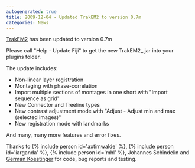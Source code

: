 ```yaml
---
autogenerated: true
title: 2009-12-04 - Updated TrakEM2 to version 0.7m
categories: News
---
```


[TrakEM2](/plugins/trakem2) has been updated to version 0.7m

Please call "Help - Update Fiji" to get the new TrakEM2\_.jar into your plugins folder.

The update includes:

-   Non-linear layer registration
-   Montaging with phase-correlation
-   Import multiple sections of montages in one short with "Import sequence as grid"
-   New Connector and Treeline types
-   New contrast adjustment mode with "Adjust - Adjust min and max (selected images)"
-   New registration mode with landmarks

And many, many more features and error fixes.

Thanks to {% include person id='axtimwalde' %}, {% include person id='iarganda' %}, {% include person id='mhl' %}, Johannes Schindelin and [German Koestinger](http://www.ini.uzh.ch/people/german) for code, bug reports and testing.


